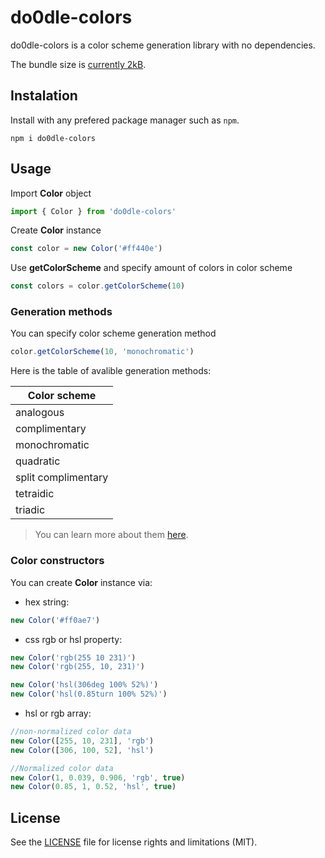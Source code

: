 # do0dle-colors

do0dle-colors is a color scheme generation library with no dependencies.

The bundle size is [currently 2kB](https://bundlephobia.com/package/do0dle-colors@1.1.3).

## Instalation

Install with any prefered package manager such as `npm`.

`npm i do0dle-colors`

## Usage

Import **Color** object
```js
import { Color } from 'do0dle-colors'
```
Create **Color** instance
```js 
const color = new Color('#ff440e')
```
Use **getColorScheme** and specify amount of colors in color scheme
```js
const colors = color.getColorScheme(10)
```

### Generation methods

You can specify color scheme generation method
```js
color.getColorScheme(10, 'monochromatic')
```
Here is the table of avalible generation methods:

|    Color scheme     |
|---------------------|
|     analogous       |
|    complimentary    |
|    monochromatic    |
|      quadratic      |
| split complimentary |
|      tetraidic      |
|       triadic       |

>You can learn more about them [here](https://en.wikipedia.org/wiki/Color_scheme).

### Color constructors

You can create **Color** instance via:

* hex string: 
```js
new Color('#ff0ae7')
```
* css rgb or hsl property:
```js
new Color('rgb(255 10 231)')
new Color('rgb(255, 10, 231)')

new Color('hsl(306deg 100% 52%)')
new Color('hsl(0.85turn 100% 52%)')
```
* hsl or rgb array:
```js
//non-normalized color data
new Color([255, 10, 231], 'rgb')
new Color([306, 100, 52], 'hsl')

//Normalized color data
new Color(1, 0.039, 0.906, 'rgb', true)
new Color(0.85, 1, 0.52, 'hsl', true)
```

## License

See the [LICENSE](https://github.com/do0dleman/do0dle-colors/blob/master/LICENSE.md) file for license rights and limitations (MIT).
